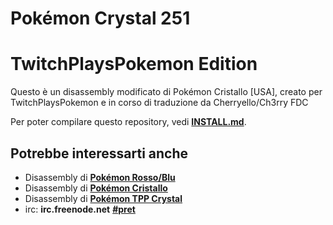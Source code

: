 # Pokémon Crystal 251
# TwitchPlaysPokemon Edition

Questo è un disassembly modificato di Pokémon Cristallo [USA], creato per  TwitchPlaysPokemon e in corso di traduzione da Cherryello/Ch3rry FDC

Per poter compilare questo repository, vedi [**INSTALL.md**](INSTALL.md).


## Potrebbe interessarti anche

* Disassembly di [**Pokémon Rosso/Blu**][pokered]
* Disassembly di [**Pokémon Cristallo**][pokecrystal]
* Disassembly di [**Pokémon TPP Crystal**][tppcrystal]
* irc: **irc.freenode.net** [**#pret**][irc]

[pokered]: https://github.com/iimarckus/pokered
[pokecrystal]: https://github.com/pret/pokecrystal
[tppcrystal]: https://github.com/TwitchPlaysPokemon/tppcrystal251pub
[irc]: https://kiwiirc.com/client/irc.freenode.net/?#pret
